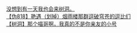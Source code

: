 [没想到有一天我也会来树洞。](http://tieba.baidu.com/p/3142458530?see_lz=1&pn=)   
[【伪818】艳遇（划掉）烟雨楼那群逗破穹苍的逗比们](http://tieba.baidu.com/p/3142154449?see_lz=1&pn=)   
[【树洞】那个喵哥啊，我真的不是你亲友的小号](http://tieba.baidu.com/p/3143114251?see_lz=1&pn=)   
